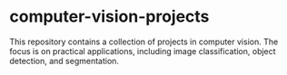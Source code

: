 # computer-vision-projects
This repository contains a collection of projects in computer vision. The focus is on practical applications, including image classification, object detection, and segmentation. 
